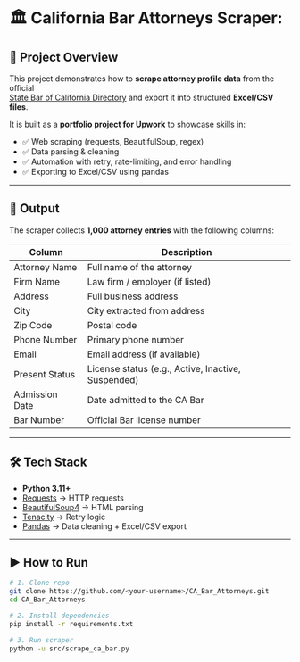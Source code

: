 # 🏛️ California Bar Attorneys Scraper:

## 📌 Project Overview
This project demonstrates how to **scrape attorney profile data** from the official  
[State Bar of California Directory](https://apps.calbar.ca.gov/attorney/LicenseeSearch/QuickSearch) and export it into structured **Excel/CSV files**.  

It is built as a **portfolio project for Upwork** to showcase skills in:
- ✅ Web scraping (requests, BeautifulSoup, regex)
- ✅ Data parsing & cleaning
- ✅ Automation with retry, rate-limiting, and error handling
- ✅ Exporting to Excel/CSV using pandas

---

## 📂 Output
The scraper collects **1,000 attorney entries** with the following columns:

| Column | Description |
|--------|-------------|
| Attorney Name | Full name of the attorney |
| Firm Name | Law firm / employer (if listed) |
| Address | Full business address |
| City | City extracted from address |
| Zip Code | Postal code |
| Phone Number | Primary phone number |
| Email | Email address (if available) |
| Present Status | License status (e.g., Active, Inactive, Suspended) |
| Admission Date | Date admitted to the CA Bar |
| Bar Number | Official Bar license number |

---

## 🛠️ Tech Stack
- **Python 3.11+**
- [Requests](https://pypi.org/project/requests/) → HTTP requests  
- [BeautifulSoup4](https://pypi.org/project/beautifulsoup4/) → HTML parsing  
- [Tenacity](https://pypi.org/project/tenacity/) → Retry logic  
- [Pandas](https://pandas.pydata.org/) → Data cleaning + Excel/CSV export  

---

## ▶️ How to Run
```bash
# 1. Clone repo
git clone https://github.com/<your-username>/CA_Bar_Attorneys.git
cd CA_Bar_Attorneys

# 2. Install dependencies
pip install -r requirements.txt

# 3. Run scraper
python -u src/scrape_ca_bar.py
